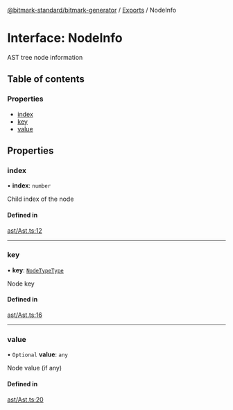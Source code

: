 [@bitmark-standard/bitmark-generator](../API.md) / [Exports](../modules.md) / NodeInfo

# Interface: NodeInfo

AST tree node information

## Table of contents

### Properties

- [index](NodeInfo.md#index)
- [key](NodeInfo.md#key)
- [value](NodeInfo.md#value)

## Properties

### index

• **index**: `number`

Child index of the node

#### Defined in

[ast/Ast.ts:12](https://github.com/getMoreBrain/bitmark-generator/blob/ccb191f/src/ast/Ast.ts#L12)

___

### key

• **key**: [`NodeTypeType`](../modules.md#NodeTypeType)

Node key

#### Defined in

[ast/Ast.ts:16](https://github.com/getMoreBrain/bitmark-generator/blob/ccb191f/src/ast/Ast.ts#L16)

___

### value

• `Optional` **value**: `any`

Node value (if any)

#### Defined in

[ast/Ast.ts:20](https://github.com/getMoreBrain/bitmark-generator/blob/ccb191f/src/ast/Ast.ts#L20)

